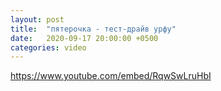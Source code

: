 ```yaml
---
layout: post
title:  "пятерочка - тест-драйв урфу"
date:   2020-09-17 20:00:00 +0500
categories: video
---
```

https://www.youtube.com/embed/RqwSwLruHbI
